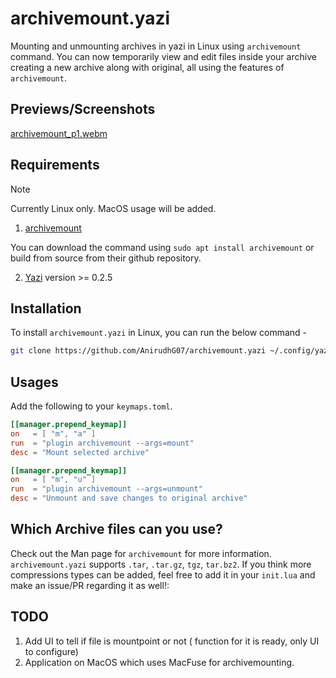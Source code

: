# archivemount.yazi

Mounting and unmounting archives in yazi in Linux using `archivemount` command. You can now temporarily view and edit files inside your archive creating a new archive along with original, all using the
features of `archivemount`.

## Previews/Screenshots

[archivemount_p1.webm](https://github.com/user-attachments/assets/f5f8810b-cfbb-4054-b7c2-fa77ed4fc22c)

## Requirements

> [!Note]
>
> Currently Linux only. MacOS usage will be added.

1. [archivemount](https://github.com/cybernoid/archivemount)

You can download the command using `sudo apt install archivemount` or build from source from their github repository.

2. [Yazi](https://github.com/sxyazi/yazi) version >= 0.2.5

## Installation

To install `archivemount.yazi` in Linux, you can run the below command -

```bash
git clone https://github.com/AnirudhG07/archivemount.yazi ~/.config/yazi/plugins/archivemount.yazi
```

## Usages

Add the following to your `keymaps.toml`.

```toml
[[manager.prepend_keymap]]
on   = [ "m", "a" ]
run  = "plugin archivemount --args=mount"
desc = "Mount selected archive"

[[manager.prepend_keymap]]
on   = [ "m", "u" ]
run  = "plugin archivemount --args=unmount"
desc = "Unmount and save changes to original archive"
```

## Which Archive files can you use?

Check out the Man page for `archivemount` for more information. `archivemount.yazi` supports `.tar`, `.tar.gz`, `tgz`, `tar.bz2`. If you think more compressions types
can be added, feel free to add it in your `init.lua` and make an issue/PR regarding it as well!:

## TODO
1. Add UI to tell if file is mountpoint or not ( function for it is ready, only UI to configure)
2. Application on MacOS which uses MacFuse for archivemounting.
